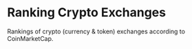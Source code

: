 # Ranking Crypto Exchanges

Rankings of crypto (currency & token) exchanges according to CoinMarketCap.
